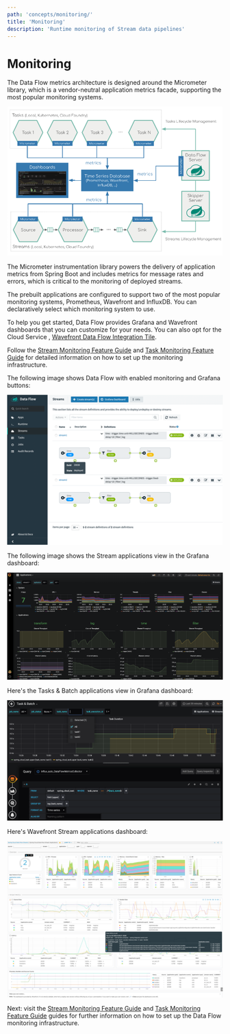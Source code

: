 ```yaml
---
path: 'concepts/monitoring/'
title: 'Monitoring'
description: 'Runtime monitoring of Stream data pipelines'
---
```


# Monitoring

The Data Flow metrics architecture is designed around the Micrometer library, which is a vendor-neutral application metrics facade, supporting the most popular monitoring systems.

![Data Flow Stream&Task Monitoring Architecture](images/SCDF-monitoring-architecture.png)

The Micrometer instrumentation library powers the delivery of application metrics from Spring Boot and includes metrics for message rates and errors, which is critical to the monitoring of deployed streams.

The prebuilt applications are configured to support two of the most popular monitoring systems, Prometheus, Wavefront and InfluxDB. You can declaratively select which monitoring system to use.

To help you get started, Data Flow provides Grafana and Wavefront dashboards that you can customize for your needs.
You can also opt for the Cloud Service , [Wavefront Data Flow Integration Tile](https://www.wavefront.com/integrations/).

Follow the [Stream Monitoring Feature Guide](%currentPath%/feature-guides/streams/monitoring/) and [Task Monitoring Feature Guide](%currentPath%/feature-guides/batch/monitoring/) for detailed information on how to set up the monitoring infrastructure.

The following image shows Data Flow with enabled monitoring and Grafana buttons:

![Two stream definitions](images/SCDF-monitoring-grafana-buttons.png)

The following image shows the Stream applications view in the Grafana dashboard:

![Grafana Streams Dashboard|250X190](images/SCDF-monitoring-grafana-stream.png)

Here's the Tasks & Batch applications view in Grafana dashboard:

![Grafana Tasks Dashboard](images/SCDF-monitoring-grafana-task.png)

Here's Wavefront Stream applications dashboard:

![Wavefront Stream Application Dashboard](images/SCDF-monitoring-wavefront-applications.png)

Next: visit the [Stream Monitoring Feature Guide](%currentPath%/feature-guides/streams/monitoring/) and [Task Monitoring Feature Guide](%currentPath%/feature-guides/batch/monitoring/) guides for further information on how to set up the Data Flow monitoring infrastructure.
